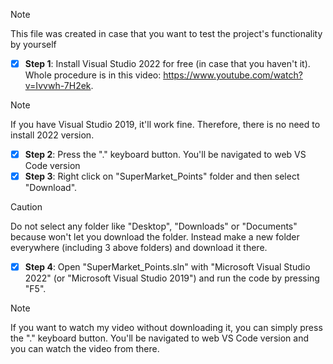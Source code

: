 > [!NOTE] 
> This file was created in case that you want to test the project's functionality by yourself

- [x] **Step 1**: Install Visual Studio 2022 for free (in case that you haven't it). Whole procedure is in this video: https://www.youtube.com/watch?v=Ivvwh-7H2ek. 
> [!NOTE]
> If you have Visual Studio 2019, it'll work fine. Therefore, there is no need to install 2022 version.
- [x] **Step 2**: Press the "." keyboard button. You'll be navigated to web VS Code version
- [x] **Step 3**: Right click on "SuperMarket_Points" folder and then select "Download". 
> [!CAUTION] 
> Do not select any folder like "Desktop", "Downloads" or "Documents" because won't let you download the folder. Instead make a new folder everywhere (including 3 above folders) and download it there.
- [x] **Step 4**: Open "SuperMarket_Points.sln" with "Microsoft Visual Studio 2022" (or "Microsoft Visual Studio 2019") and run the code by 
                  pressing "F5".

> [!NOTE]
> If you want to watch my video without downloading it, you can simply press the "." keyboard button. You'll be navigated to web VS Code version and you can watch the video from there.